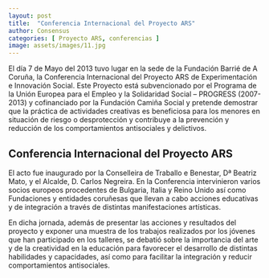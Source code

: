 ```yaml
---
layout: post
title:  "Conferencia Internacional del Proyecto ARS"
author: Consensus
categories: [ Proyecto ARS, conferencias ]
image: assets/images/11.jpg
---
```


El día 7 de Mayo del 2013 tuvo lugar en la sede de la Fundación Barrié de A Coruña, la Conferencia Internacional del Proyecto ARS de Experimentación e Innovación Social.
Este Proyecto está subvencionado por el Programa de la Unión Europea para el Empleo y la Solidaridad Social – PROGRESS (2007-2013) y cofinanciado por la Fundación Camiña Social y pretende demostrar que la práctica de actividades creativas es beneficiosa para los menores en situación de riesgo o desprotección y contribuye a la prevención y reducción de los comportamientos antisociales y delictivos.

## Conferencia Internacional del Proyecto ARS

El acto fue inaugurado por la Conselleira de Traballo e Benestar, Dª Beatriz Mato, y el Alcalde, D. Carlos Negreira.
En la Conferencia intervinieron varios socios europeos procedentes de Bulgaria, Italia y Reino Unido así como Fundaciones y entidades coruñesas que llevan a cabo acciones educativas y de integración a través de distintas manifestaciones artísticas.

En dicha jornada, además de presentar las acciones y resultados del proyecto y exponer una muestra de los trabajos realizados por los jóvenes que han participado en los talleres, se debatió sobre la importancia del arte y de la creatividad en la educación para favorecer el desarrollo de distintas habilidades y capacidades, así como para facilitar la integración y reducir comportamientos antisociales.
